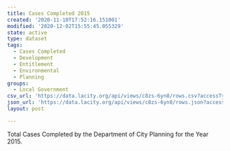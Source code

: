 ```yaml
---
title: Cases Completed 2015
created: '2020-11-10T17:52:16.151001'
modified: '2020-12-02T15:55:45.055329'
state: active
type: dataset
tags:
  - Cases Completed
  - Development
  - Entitlement
  - Environmental
  - Planning
groups:
  - Local Government
csv_url: 'https://data.lacity.org/api/views/c8zs-6yn8/rows.csv?accessType=DOWNLOAD'
json_url: 'https://data.lacity.org/api/views/c8zs-6yn8/rows.json?accessType=DOWNLOAD'
layout: post

---
```

Total Cases Completed by the Department of City Planning for the Year 2015.
